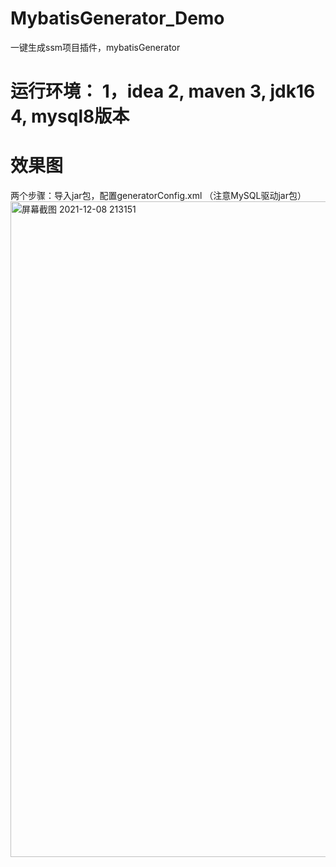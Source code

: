 # MybatisGenerator_Demo
一键生成ssm项目插件，mybatisGenerator
# 运行环境： 1，idea  2, maven 3, jdk16 4, mysql8版本
# 效果图
两个步骤：导入jar包，配置generatorConfig.xml （注意MySQL驱动jar包）
<img width="1049" alt="屏幕截图 2021-12-08 213151" src="https://user-images.githubusercontent.com/34331205/145218168-3d821316-ffe3-4c63-80e6-53718a0f8e1d.png">

